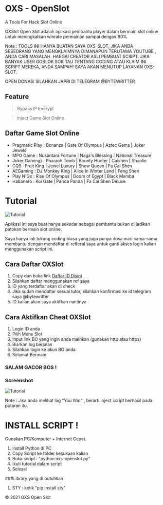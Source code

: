 # OXS - OpenSlot
A Tools For Hack Slot Online

OXSlot Open Slot adalah aplikasi pembantu player dalam bermain slot online
untuk meningkatkan winrate permainan sampai dengan 80%

Note : TOOLS INI HANYA BUATAN SAYA OXS-SLOT, JIKA ANDA SESEORANG YANG MENGKLAIMNYA DIMANAPUN TERUTAMA YOUTUBE , ANDA CARI MASALAH.
HARGAI CREATOR ASLI PEMBUAT SCRIPT. JIKA BANYAK USER GOBLOK SOK TAU TENTANG CODING ATAU KLAIM INI SCRIPT MEREKA, ANDA SAMPAH!
SAYA AKAN MENUTUP LAYANAN OXS-SLOT.

OPEN DONASI SILAHKAN JAPRI DI TELEGRAM @BYTEWRITTER

## Feature
> Bypass IP Encrypt

> Inject Game Slot Online

## Daftar Game Slot Online
- Pragmatic Play : Bonanza | Gate Of Olympus | Aztec Gems | Joker Jewels
- MPO Game : Nusantara Fortune | Naga's Blessing | National Treasure
- Joker Gaming} : Pharaoh Tomb | Bounty Hunter | Caishen | Shaolin
- CQ9 : Fruit King | Jewel Luxury | Show Queen | Fa Cai Shen
- AEGaming : DJ Monkey King | Alice In Winter Land | Feng Shen
- Play N'Go : Rise Of Olympus | Doom of Egypt | Black Mamba
- Habanero : Koi Gate | Panda Panda | Fa Cai Shen Deluxe

# Tutorial
![Tutorial](https://raw.githubusercontent.com/open-slot/OXS-OpenSlot/main/openslot.png)

Aplikasi ini saya buat hanya sekedar sebagai pembantu
bukan di jadikan patokan bermain slot online.

Saya hanya lah tukang coding biasa yang juga punya dosa
mari sama-sama membantu dengan mendaftar di refferal saya
untuk ganti akses login kalian menggunakan script ini.

## Cara Daftar OXSlot
1. Copy dan buka link [Daftar ID Disini](https://bit.ly/daftarslotonlineindonesia)
2. Silahkan daftar menggunakan ref saya
3. ID yang terdaftar akan di check
4. Jika sudah mendaftar sesuai tutor, silahkan
   konfirmasi ke id telegram saya @bytewritter
5. ID kalian akan saya aktifkan nantinya

## Cara Aktifkan Cheat OXSlot
1. Login ID anda
2. Pilih Menu Slot
3. Input link BO yang ingin anda mainkan (gunakan http atau https)
4. Biarkan log berjalan
5. Silahkan login ke akun BO anda
6. Selamat Bermain

### SALAM GACOR BOS !

### Screenshot
![Tutorial](https://raw.githubusercontent.com/open-slot/OXS-OpenSlot/main/tutoroxs.png)

Note : Jika anda melihat log "You Win" , berarti inject script berhasil pada putaran itu.

# INSTALL SCRIPT !
Gunakan PC/Komputer + Internet Cepat.
1. Install Python di PC
2. Copy Script ke folder kesukaan kalian
3. Buka script : "python oxs-openslot.py"
4. Ikuti tutorial dalam script
5. Selesai

###Library yang di butuhkan
1. STY : ketik "pip install sty"

&copy; 2021 OXS Open Slot
